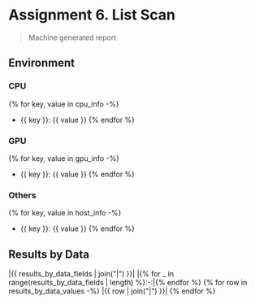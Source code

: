 # Assignment 6. List Scan

> Machine generated report

## Environment

### CPU

{% for key, value in cpu_info -%}
- {{ key }}: {{ value }}
{% endfor %}
### GPU

{% for key, value in gpu_info -%}
- {{ key }}: {{ value }}
{% endfor %}
### Others

{% for key, value in host_info -%}
- {{ key }}: {{ value }}
{% endfor %}
## Results by Data

|{{ results_by_data_fields | join("|") }}|
|{% for _ in range(results_by_data_fields | length) %}:-:|{% endfor %}
{% for row in results_by_data_values -%}
|{{ row | join("|") }}|
{% endfor %}
